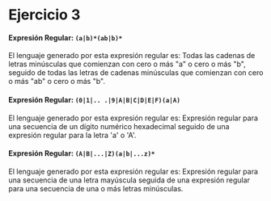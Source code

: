 # Ejercicio 3

#### Expresión Regular: `(a|b)*(ab|b)*`

El lenguaje generado por esta expresión regular es: Todas las cadenas de letras minúsculas que comienzan con cero o más "a" o cero o más "b", seguido de todas las letras de cadenas minúsculas que comienzan con cero o más "ab" o cero o más "b".

#### Expresión Regular: `(0|1|.. .|9|A|B|C|D|E|F)(a|A)`

El lenguaje generado por esta expresión regular es: Expresión regular para una secuencia de un dígito numérico hexadecimal seguido de una expresión regular para la letra 'a' o 'A'.

#### Expresión Regular: `(A|B|...|Z)(a|b|...z)*`

El lenguaje generado por esta expresión regular es: Expresión regular para una secuencia de una letra mayúscula seguida de una expresión regular para una secuencia de una o más letras minúsculas.
